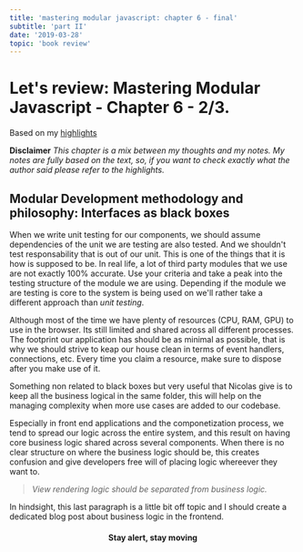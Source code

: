 ```yaml
---
title: 'mastering modular javascript: chapter 6 - final'
subtitle: 'part II'
date: '2019-03-28'
topic: 'book review'
---
```


# Let's review: Mastering Modular Javascript - Chapter 6 - 2/3.

Based on my [highlights](https://github.com/neomaxzero/m-quickreview/blob/master/mastering-modular-js/chapter-06.md)

**Disclaimer**
*This chapter is a mix between my thoughts and my notes.
My notes are fully based on the text, so, if you want to check exactly what the author said please refer to the highlights.*

## Modular Development methodology and philosophy: Interfaces as black boxes

When we write unit testing for our components, we should assume dependencies of the unit we are testing are also tested. And we shouldn't test responsability that is out of our unit. This is one of the things that it is how is supposed to be. In real life, a lot of third party modules that we use are not exactly 100% accurate. Use your criteria and take a peak into the testing structure of the module we are using. Depending if the module we are testing is core to the system is being used on we'll rather take a different approach than *unit testing*.

Although most of the time we have plenty of resources (CPU, RAM, GPU) to use in the browser. Its still limited and shared across all different processes. The footprint our application has should be as minimal as possible, that is why we should strive to keap our house clean in terms of event handlers, connections, etc. Every time you claim a resource, make sure to dispose after you make use of it.

Something non related to black boxes but very useful that Nicolas give is to keep all the business logical in the same folder, this will help on the managing complexity when more use cases are added to our codebase.

Especially in front end applications and the componetization process, we tend to spread our logic across the entire system, and this result on having core business logic shared across several components. When there is no clear structure on where the business logic should be, this creates confusion and give developers free will of placing logic whereever they want to.

> *View rendering logic should be separated from business logic.*

In hindsight, this last paragraph is a little bit off topic and I should create a dedicated blog post about business logic in the frontend.

<h4 align="center" styles="text-weight: bold">
  Stay alert, stay moving
</h4>
